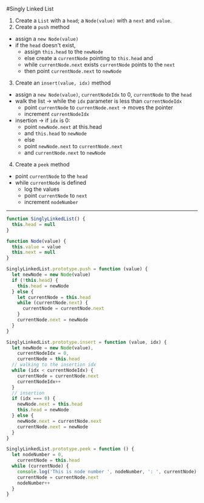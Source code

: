 #Singly Linked List

1. Create a `List` with a `head`; a `Node(value)` with a `next` and `value`.
2. Create a `push` method
- assign a `new Node(value)`
- if the `head` doesn't exist, 
  - assign `this.head` to the `newNode` 
  - else create a `currentNode` pointing to `this.head` and
  - while `currentNode.next` exists `currentNode` points to the `next`
  - then point `currentNode.next` to `newNode`
3. Create an `insert(value, idx)` method
  - assign a `new Node(value)`, `currentNodeIdx` to 0, `currentNode` to the `head`
  - walk the list -> while the `idx` parameter is less than `currentNodeIdx`
    - point `currentNode` to `currentNode.next` -> moves the pointer
    - increment `currentNodeIdx`
  - insertion -> if `idx` is 0:
    - point `newNode.next` at this.head
    - and `this.head` to `newNode`
    - else
    - point `newNode.next` to `currentNode.next`
    - and `currentNode.next` to `newNode`
4. Create a `peek` method
  - point `currentNode` to the `head`
  - while `currentNode` is defined
    - log the values
    - point `currentNode` to `next`
    - increment `nodeNumber`

------

```js
function SinglyLinkedList() {
  this.head = null
}

function Node(value) {
  this.value = value
  this.next = null
}

SinglyLinkedList.prototype.push = function (value) {
  let newNode = new Node(value)
  if (!this.head) {
    this.head = newNode
  } else {
    let currentNode = this.head
    while (currentNode.next) {
      currentNode = currentNode.next
    }
    currentNode.next = newNode
  }
}

SinglyLinkedList.prototype.insert = function (value, idx) {
  let newNode = new Node(value),
    currentNodeIdx = 0,
    currentNode = this.head
  // walking to the insertion idx
  while (idx < currentNodeIdx) {
    currentNode = currentNode.next
    currentNodeIdx++
  }
  // insertion 
  if (idx === 0) {
    newNode.next = this.head
    this.head = newNode
  } else {
    newNode.next = currentNode.next
    currentNode.next = newNode
  }
}

SinglyLinkedList.prototype.peek = function () {
  let nodeNumber = 0,
    currentNode = this.head
  while (currentNode) {
    console.log('This is node number ', nodeNumber, ': ', currentNode)
    currentNode = currentNode.next
    nodeNumber++
  }
}
```